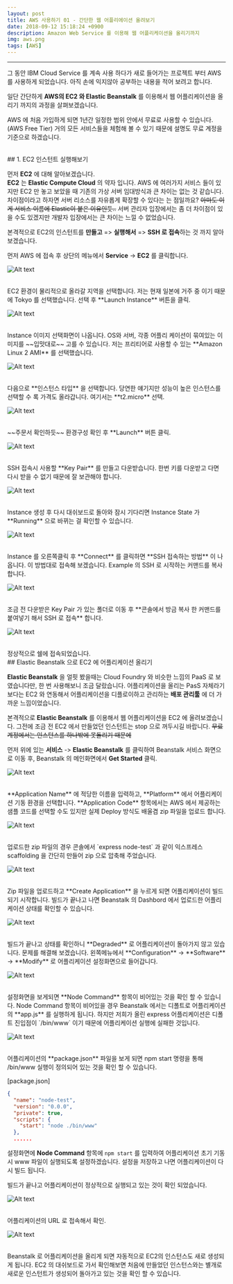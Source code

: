 ```yaml
---
layout: post
title: AWS 사용하기 01 - 간단한 웹 어플리에이션 올려보기
date: 2018-09-12 15:18:24 +0900
description: Amazon Web Service 를 이용해 웹 어플리케이션을 올리기까지
img: aws.png
tags: [AWS]
---
```

---

그 동안 IBM Cloud Service 를 계속 사용 하다가 새로 들어가는 프로젝트 부터 AWS 를 사용하게 되었습니다. 아직 손에 익지않아 공부하는 내용을 적어 보려고 합니다.

일단 간단하게 **AWS의 EC2 와 Elastic Beanstalk** 를 이용해서 웹 어플리케이션을 올리기 까지의 과정을 살펴보겠습니다.

AWS 에 처음 가입하게 되면 1년간 일정한 범위 안에서 무료로 사용할 수 있습니다.(AWS Free Tier)
거의 모든 서비스들을 체험해 볼 수 있기 때문에 설명도 무료 계정을 기준으로 하겠습니다.

<br/>
## 1. EC2 인스턴트 실행해보기

먼저 **EC2** 에 대해 알아보겠습니다.<br/>
**EC2** 는 **Elastic Compute Cloud** 의 약자 입니다. AWS 에 여러가지 서비스 들이 있지만 EC2 만 놓고 보았을 때 기존의 가상 서버 임대방식과 큰 차이는 없는 것 같습니다. 차이점이라고 하자면 서버 리소스를 자유롭게 확장할 수 있다는 는 점일까요? ~~아마도 이게 서비스 이름에 Elastic이 붙은 이유인듯..~~  서버 관리자 입장에서는 좀 더 차이점이 있을 수도 있겠지만 개발자 입장에서는 큰 차이는 느낄 수 없었습니다.

본격적으로 EC2의 인스턴트를 **만들고** => **실행해서** => **SSH 로 접속**하는 것 까지 알아보겠습니다.

먼저 AWS 에 접속 후 상단의 메뉴에서 **Service** -> **EC2** 를 클릭합니다.

![Alt text](/assets/img/2018-09-12/01_EC2.png)

<br/>
EC2 환경이 물리적으로 올라갈 지역을 선택합니다. 저는 현재 일본에 거주 중 이기 때문에 Tokyo 를 선택했습니다.
선택 후 **Launch Instance** 버튼을 클릭.

![Alt text](/assets/img/2018-09-12/02_EC2.png)

<br/>
Instance 이미지 선택화면이 나옵니다. OS와 서버, 각종 어플리 케이션이 묶여있는 이미지를 ~~입맛대로~~ 고를 수 있습니다.
저는 프리티어로 사용할 수 있는 **Amazon Linux 2 AMI** 를 선택했습니다.

![Alt text](/assets/img/2018-09-12/04_EC2.png)

<br/>
다음으로 **인스턴스 타입** 을 선택합니다. 당연한 얘기지만 성능이 높은 인스턴스를 선택할 수 록 가격도 올라갑니다. 여기서는 **t2.micro** 선택.

![Alt text](/assets/img/2018-09-12/05_EC2.png)

<br/>
~~주문서 확인하듯~~ 환경구성 확인 후 **Launch** 버튼 클릭.

![Alt text](/assets/img/2018-09-12/06_EC2.png)

<br/>
SSH 접속시 사용할 **Key Pair** 를 만들고 다운받습니다. 한번 키를 다운받고 다면 다시 받을 수 없기 때문에 잘 보관해야 합니다.

![Alt text](/assets/img/2018-09-12/07_EC2.png)

<br/>
Instance 생성 후 다시 대쉬보드로 돌아와 잠시 기다리면 Instance State 가 **Running** 으로 바뀌는 걸 확인할 수 있습니다.

![Alt text](/assets/img/2018-09-12/09_EC2.png)

<br/>
Instance 를 오른쪽클릭 후 **Connect** 를 클릭하면 **SSH 접속하는 방법** 이 나옵니다. 이 방법대로 접속해 보겠습니다. Example 의 SSH 로 시작하는 커맨드를 복사합니다.

![Alt text](/assets/img/2018-09-12/10-2_EC2.png)

<br/>
조금 전 다운받은 Key Pair 가 있는 폴더로 이동 후 **콘솔에서 방금 복사 한 커맨드를 붙여넣기 해서 SSH 로 접속** 합니다.

![Alt text](/assets/img/2018-09-12/10-3_EC2.png)

<br/>
정상적으로 쉘에 접속되었습니다.

<br/>
## Elastic Beanstalk 으로 EC2 에 어플리케이션 올리기

**Elastic Beanstalk** 을 얼핏 봤을때는 Cloud Foundry 와 비슷한 느낌의 PaaS 로 보였습니다만, 한 번 사용해보니 조금 달랐습니다. 어플리케이션을 올리는 PasS 자체라기 보다는 EC2 와 연동해서 어플리케이션을 디플로이하고 관리하는 **배포 관리툴** 에 더 가까운 느낌이었습니다.

본격적으로 **Elastic Beanstalk** 를 이용해서 웹 어플리케이션을 EC2 에 올려보겠습니다.
그전에 조금 전 EC2 에서 만들었던 인스턴트는 stop 으로 꺼두시길 바랍니다. ~~무료 계정에서는 인스턴스를 하나밖에 못돌리기 때문에~~

먼저 위에 있는 **서비스** -> **Elastic Beanstalk** 를 클릭하여 Beanstalk 서비스 화면으로 이동 후,
Beanstalk 의 메인화면에서 **Get Started** 클릭.

![Alt text](/assets/img/2018-09-12/11_Beanstalk.png)

<br/>
**Application Name** 에 적당한 이름을 입력하고, **Platform** 에서 어플리케이션 기동 환경을 선택합니다.
**Application Code** 항목에서는 AWS 에서 제공하는 샘플 코드를 선택할 수도 있지만 실제 Deploy 방식도 배울겸 zip 파일을 업로드 합니다.

![Alt text](/assets/img/2018-09-12/11-1_Beanstalk.png)

<br/>
업로드한 zip 파일의 경우 콘솔에서 `express node-test` 과 같이 익스프레스 scaffolding 을 간단히 만들어 zip 으로 압축해 주었습니다.

![Alt text](/assets/img/2018-09-12/12_Beanstalk.png)

<br/>
Zip 파일을 업로드하고 **Create Application** 을 누르게 되면 어플리케이션이 빌드 되기 시작합니다.
빌드가 끝나고 나면 Beanstalk 의 Dashbord 에서 업로드한 어플리케이션 상태를 확인할 수 있습니다.

![Alt text](/assets/img/2018-09-12/13_Beanstalk.png)

<br/>
빌드가 끝나고 상태를 확인하니 **Degraded** 로 어플리케이션이 돌아가지 않고 있습니다. 문제를 해결해 보겠습니다.
왼쪽메뉴에서 **Configuration** -> **Software** -> **Modify** 로 어플리케이션 설정화면으로 들어갑니다.

![Alt text](/assets/img/2018-09-12/14_Beanstalk.png)

<br/>
설정화면을 보게되면 **Node Command** 항목이 비어있는 것을 확인 할 수 있습니다.
Node Command 항목이 비어있을 경우 Beanstalk 에서는 디폴트로 어플리케이션의 **app.js** 를 실행하게 됩니다.
하지만 저희가 올린 express 어플리케이션은 디폴트 진입점이 `/bin/www` 이기 때문에 어플리케이션 실행에 실패한 것입니다.

![Alt text](/assets/img/2018-09-12/15_Beanstalk.png)

<br/>
어플리케이션의 **package.json** 파일을 보게 되면 npm start 명령을 통해 /bin/www 실행이 정의되어 있는 것을 확인 할 수 있습니다.

[package.json]
```json
{
  "name": "node-test",
  "version": "0.0.0",
  "private": true,
  "scripts": {
    "start": "node ./bin/www"
  },
  ......
```

설정화면에 **Node Command** 항목에 `npm start` 를 입력하여 어플리케이션 초기 기동시 www 파일이 실행되도록 설정하겠습니다. 설정을 저장하고 나면 어플리케이션이 다시 빌드 됩니다.

빌드가 끝나고 어플리케이션이 정상적으로 실행되고 있는 것이 확인 되었습니다.

![Alt text](/assets/img/2018-09-12/16_Beanstalk.png)

<br/>
어플리케이션의 URL 로 접속해서 확인.

![Alt text](/assets/img/2018-09-12/17_Beanstalk.png)

<br/>
Beanstalk 로 어플리케이션을 올리게 되면 자동적으로 EC2의 인스턴스도 새로 생성되게 됩니다. EC2 의 대쉬보드로 가서 확인해보면 처음에 만들었던 인스턴스와는 별개로 새로운 인스턴트가 생성되어 돌아가고 있는 것을 확인 할 수 있습니다.